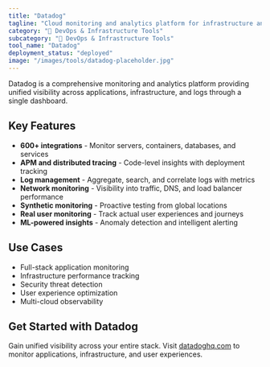 ```yaml
---
title: "Datadog"
tagline: "Cloud monitoring and analytics platform for infrastructure and applications"
category: "🔧 DevOps & Infrastructure Tools"
subcategory: "🔧 DevOps & Infrastructure Tools"
tool_name: "Datadog"
deployment_status: "deployed"
image: "/images/tools/datadog-placeholder.jpg"
---
```

Datadog is a comprehensive monitoring and analytics platform providing unified visibility across applications, infrastructure, and logs through a single dashboard.

## Key Features

- **600+ integrations** - Monitor servers, containers, databases, and services
- **APM and distributed tracing** - Code-level insights with deployment tracking
- **Log management** - Aggregate, search, and correlate logs with metrics
- **Network monitoring** - Visibility into traffic, DNS, and load balancer performance
- **Synthetic monitoring** - Proactive testing from global locations
- **Real user monitoring** - Track actual user experiences and journeys
- **ML-powered insights** - Anomaly detection and intelligent alerting

## Use Cases

- Full-stack application monitoring
- Infrastructure performance tracking
- Security threat detection
- User experience optimization
- Multi-cloud observability

## Get Started with Datadog

Gain unified visibility across your entire stack. Visit [datadoghq.com](https://www.datadoghq.com) to monitor applications, infrastructure, and user experiences.

